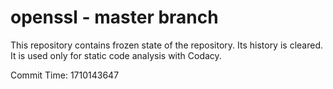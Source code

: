 # openssl - master branch

This repository contains frozen state of the repository.
Its history is cleared. It is used only for static code
analysis with Codacy.

Commit Time: 1710143647